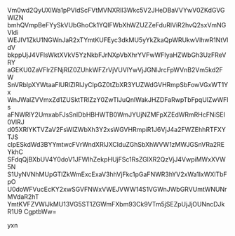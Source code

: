 Vm0wd2QyUXlWa1pPVldScFVtMVNXRll3Wkc5V2JHeDBaVVYwV0ZKdGVGWlZN
bmhQVmpBeFYySkVUbGhoCk1YQlFWbXhWZUZZeFduRlViR2hvQ2sxVmNGVldi
WEJIV1ZkU1NGWnJaR2xTYmtKUFEyc3dkMU5yYkZkaQpWRUkwVlhwR1NtVldV
bkppUjJ4VFlsWktXVkV5YzNkbFJrNXpVbXhrYVFwWFIyaHZWbGh3UzFReVRY
aGEKU0ZaVFlrZFNjRlZ0ZUhkWFZrVjVUVlYwVjJGNlJrcFpWVnB2Vm5kd2FW
SnVRblpXYWtaaFlURlZlRlJyClpGZ0tZbXR3YUZWdGVHRmpSbFowVGxWT1Yx
WnJWalZVVmxZd1ZUSktTRlZzY0ZwTlJuQnlWakJHZDFaRwpTbFpqUlZwWFls
aFNWRlY2UmxabFJsSnlDbHBHWTB0WmJYUjNZMFpXZEdWRmRHcFNiSEI0VlRJ
d05XRlYKTVZaV2FsWlZWbXh3Y2xsWGVHRmpiR1J6VjJ4a2FWZEhhRTFXYTJS
clpESkdWd3BYYmtwcFVrWndXRlJXClduZGhSbXhWVW1zMWJGSnVRa2REYkhC
SFdqQjBXbUV4Y0doV1JFWlhZekpHUjFSc1RsZGlXR2QzVjJ4VwpiMWxXVW5N
S1UyNVNhMUpGTlZkWmExcExaV3hhVjFkc1pGaFNWR3hYV2xWa1IxWXlTbFpO
U0doWFVucEcKY2xwSGVFNWxVWEJVWW14S1VGWnJWbGRVUmtWNUNrMVdaR2hT
YmtKVFZVWlJkMU13VG5ST1ZGWmFXbm93Ck9VTm5jSEZpUjJjOUNncDJkR1U9
CgptbWw=

yxn